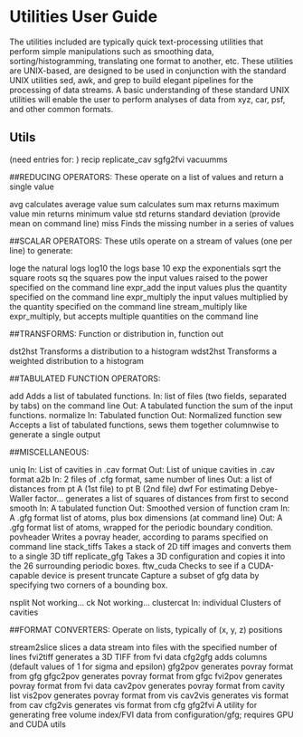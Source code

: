 # Utilities User Guide

The utilities included are typically quick text-processing utilities that perform simple manipulations such as smoothing data, sorting/histogramming, translating one format to another, etc.  These utilities are UNIX-based, are designed to be used in conjunction with the standard UNIX utilities sed, awk, and grep to build elegant pipelines for the processing of data streams.  A basic understanding of these standard UNIX utilities will enable the user to perform analyses of data from xyz, car, psf, and other common formats.

## Utils

(need entries for: )
recip
replicate_cav
sgfg2fvi
vacuumms

##REDUCING OPERATORS:  These operate on a list of values and return a single value

avg		calculates average value
sum		calculates sum 
max		returns maximum value
min		returns minimum value
std		returns standard deviation (provide mean on command line)
miss		Finds the missing number in a series of values

##SCALAR OPERATORS:  These utils operate on a stream of values (one per line) to generate:

loge		the natural logs
log10 		the logs base 10
exp		the exponentials
sqrt		the square roots
sq		the squares
pow		the input values raised to the power specified on the command line
expr_add	the input values plus the quantity specified on the command line
expr_multiply	the input values multiplied by the quantity specified on the command line
stream_multiply like expr_multiply, but accepts multiple quantities on the command line

##TRANSFORMS:  Function or distribution in, function out

dst2hst		Transforms a distribution to a histogram
wdst2hst	Transforms a weighted distribution to a histogram

##TABULATED FUNCTION OPERATORS:

add		Adds a list of tabulated functions.
		In:  list of files (two fields, separated by tabs) on the command line
		Out: A tabulated function the sum of the input functions.
normalize	In:  Tabulated function
		Out: Normalized function
sew		Accepts a list of tabulated functions, sews them together columnwise to generate a single output

##MISCELLANEOUS:

uniq		In:  List of cavities in .cav format
		Out: List of unique cavities in .cav format
a2b  		In:  2 files of .cfg format, same number of lines
		Out: a list of distances from pt A (1st file) to pt B (2nd file)
dwf		For estimating Debye-Waller factor... generates a list of squares of distances from first to second
smooth		In:  A tabulated function
		Out: Smoothed version of function
cram		In:  A .gfg format list of atoms, plus box dimensions (at command line)
		Out: A .gfg format list of atoms, wrapped for the periodic boundary condition.
povheader	Writes a povray header, according to params specified on command line
stack_tiffs	Takes a stack of 2D tiff images and converts them to a single 3D tiff
replicate_gfg	Takes a 3D configuration and copies it into the 26 surrounding periodic boxes.
ftw_cuda	Checks to see if a CUDA-capable device is present
truncate	Capture a subset of gfg data by specifying two corners of a bounding box.

nsplit		Not working...
ck		Not working...
clustercat	In:  individual Clusters of cavities

##FORMAT CONVERTERS:  Operate on lists, typically of (x, y, z) positions

stream2slice	slices a data stream into files with the specified number of lines
fvi2tiff	generates a 3D TIFF from fvi data
cfg2gfg		adds columns (default values of 1 for sigma and epsilon)
gfg2pov		generates povray format from gfg
gfgc2pov	generates povray format from gfgc
fvi2pov		generates povray format from fvi data
cav2pov		generates povray format from cavity list
vis2pov		generates povray format from vis
cav2vis		generates vis format from cav
cfg2vis		generates vis format from cfg
gfg2fvi		A utility for generating free volume index/FVI data from configuration/gfg; requires GPU and CUDA utils

